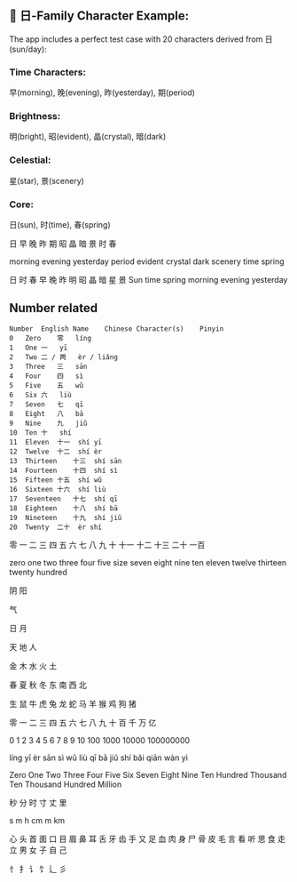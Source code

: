 ## 🌅 **日-Family Character Example:**

The app includes a perfect test case with 20 characters derived from 日 (sun/day):

### **Time Characters:** 
早(morning), 
晚(evening), 
昨(yesterday), 
期(period)
### **Brightness:** 
明(bright), 
昭(evident), 
晶(crystal), 
暗(dark)  
### **Celestial:** 
星(star), 
景(scenery)
### **Core:** 
日(sun), 
时(time), 
春(spring)

日
早
晚
昨
期
昭
晶
暗
景
时
春

morning
evening
yesterday
period
evident
crystal
dark
scenery
time
spring


日
时
春
早
晚
昨
明
昭
晶
暗
星
景
Sun
time
spring
morning
evening
yesterday


## Number related
```
Number	English Name	Chinese Character(s)	Pinyin
0	Zero	零	líng
1	One	一	yī
2	Two	二 / 两	èr / liǎng
3	Three	三	sān
4	Four	四	sì
5	Five	五	wǔ
6	Six	六	liù
7	Seven	七	qī
8	Eight	八	bā
9	Nine	九	jiǔ
10	Ten	十	shí
11	Eleven	十一	shí yī
12	Twelve	十二	shí èr
13	Thirteen	十三	shí sān
14	Fourteen	十四	shí sì
15	Fifteen	十五	shí wǔ
16	Sixteen	十六	shí liù
17	Seventeen	十七	shí qī
18	Eighteen	十八	shí bā
19	Nineteen	十九	shí jiǔ
20	Twenty	二十	èr shí
```

零
一
二
三
四
五
六
七
八
九
十
十一
十二
十三
二十
一百

zero
one
two
three
four
five
size
seven
eight
nine
ten
eleven
twelve
thirteen
twenty
hundred

阴
阳


气

日
月

天
地
人

金
木
水
火
土

春
夏
秋
冬
东
南
西
北

生
鼠
牛
虎
兔
龙
蛇
马
羊
猴
鸡
狗
猪

零
一
二
三
四
五
六
七
八
九
十
百
千
万
亿

0
1
2
3
4
5
6
7
8
9
10
100
1000
10000
100000000

líng
yī
èr
sān
sì
wǔ
liù
qī
bā
jiǔ
shí
bǎi
qiān
wàn
yì

Zero
One
Two
Three
Four
Five
Six
Seven
Eight
Nine
Ten
Hundred
Thousand
Ten Thousand
Hundred Million

秒
分
时
寸
丈
里

s
m
h
cm
m
km

心
头
首
面
口
目
眉
鼻
耳
舌
牙
齿
手
又
足
血
肉
身
尸
骨
皮
毛
言
看
听
思
食
走
立
男
女
子
自
己


忄
扌
讠
饣
辶
彡
